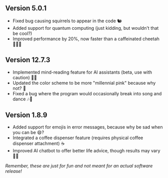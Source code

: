 ## Version 5.0.1

- Fixed bug causing squirrels to appear in the code 🐿️
- Added support for quantum computing (just kidding, but wouldn't that be cool?)
- Improved performance by 20%, now faster than a caffeinated cheetah 🏃‍♂️💨

## Version 12.7.3

- Implemented mind-reading feature for AI assistants (beta, use with caution) 🧠🤖
- Updated the color scheme to be more "millennial pink" because why not? 💖
- Fixed a bug where the program would occasionally break into song and dance 🎶💃

## Version 1.8.9

- Added support for emojis in error messages, because why be sad when you can be 😄?
- Integrated a coffee dispenser feature (requires physical coffee dispenser attachment) ☕️
- Improved AI chatbot to offer better life advice, though results may vary 🤷‍♂️

*Remember, these are just for fun and not meant for an actual software release!*
